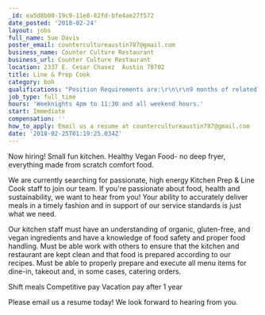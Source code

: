 ```yaml
---
_id: ea5d8b00-19c9-11e8-82fd-bfe4ae27f572
date_posted: '2018-02-24'
layout: jobs
full_name: Sue Davis
poster_email: countercultureaustin787@gmail.com
business_name: Counter Culture Restaurant
business_url: Counter Culture Restaurant
location: 2337 E. Cesar Chavez  Austin 78702
title: Line & Prep Cook
category: boh
qualifications: "Position Requirements are:\r\n\r\n9 months of related experience or training\r\nFlexibility in schedule with the ability to work weekends.\r\nAbility to speak, read, and understand English.\r\nPrevious experience with vegan food and knife skills, a plus.\r\nMust be organized, clean, positive and punctual."
job_type: full_time
hours: 'Weeknights 4pm to 11:30 and all weekend hours.'
start: Immediate
compensation: ''
how_to_apply: Email us a resume at countercultureaustin787@gmail.com
date: '2018-02-25T01:19:25.034Z'
---
```

Now hiring! 
Small fun kitchen. Healthy Vegan Food- no deep fryer, everything made from scratch comfort food.

We are currently searching for passionate, high energy Kitchen Prep & Line Cook staff to join our team. 
If you're passionate about food, health and sustainability, we want to hear from you! 
Your ability to accurately deliver meals in a timely fashion and in support of our service standards is just what we need.

Our kitchen staff must have an understanding of organic, gluten-free, and vegan ingredients and have a knowledge of food safety and proper food handling. Must be able work with others to ensure that the kitchen and restaurant are kept clean and that food is prepared according to our recipes. Must be able to properly prepare and execute all menu items for dine-in, takeout and, in some cases, catering orders. 



Shift meals
Competitive pay
Vacation pay after 1 year

Please email us a resume today! We look forward to hearing from you.
